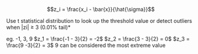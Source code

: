 
$$z_i = \frac{x_i - \bar{x}}{\hat{\sigma}}$$

Use t statistical distribution to look up the threshold value or detect outliers when |zi| ≥ 3 (0.01% tail)*
 
 eg. -1, 3, 9
$z_1 = \frac{-1 - 3}{2} = -2$
$z_2 = \frac{3 - 3}{2} = 0$
$z_3 = \frac{9 -3}{2} =  3$
9 can be considered the most extreme value
